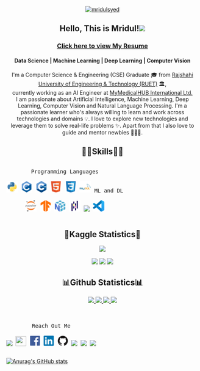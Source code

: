 <a href="https://github.com/mridulsyed" target="_blank"><p align="center"> <img src="https://komarev.com/ghpvc/?username=mridulsyed&label=Profile%20views&color=129e00" alt="mridulsyed" /></a>
      
<h2 align="center">Hello, This is Mridul!<img src="https://raw.githubusercontent.com/iampavangandhi/iampavangandhi/master/gifs/Hi.gif" width="25px">
      <h3 align="center"><a href="https://mridulsyed.github.io/">Click here to view My Resume</a></h3>
      <h4 align="center">Data Science | Machine Learning | Deep Learning | Computer Vision</h4>
</h2>


<html>
<body>
      
<p align="center">I'm a Computer Science & Engineering (CSE) Graduate 🎓 from <a href="https://www.ruet.ac.bd/">Rajshahi University of Engineering & Technology (RUET)<a> 🏛,<br> currently working as an AI Engineer at <a href="https://www.linkedin.com/company/mymedicalhub/">MyMedicalHUB International Ltd.</a> <br> I am passionate about Artificial Intelligence, Machine Learning, Deep Learning, Computer Vision and Natural Language Processing. I'm a passionate learner who's always willing to learn and work across technologies and domains 💡. I love to explore new technologies and leverage them to solve real-life problems ✨. Apart from that I also love to guide and mentor newbies 👨🏻‍💻.<br>
<p/>
<h2 align="center">👨‍💻Skills👨‍💻</h2>
<p style="display: inline-block;" align="center">
<kbd>
<kbd>Programming Languages</kbd>
<br>
<br>
<img width="30px" src="https://raw.githubusercontent.com/devicons/devicon/master/icons/python/python-original.svg" /> 
<img width="30px" src="https://raw.githubusercontent.com/devicons/devicon/master/icons/c/c-original.svg" /> 
<img width="30px" src="https://raw.githubusercontent.com/devicons/devicon/master/icons/cplusplus/cplusplus-original.svg" /> 
<img width="30px" src="https://raw.githubusercontent.com/devicons/devicon/master/icons/html5/html5-original.svg" /> 
<img width="30px" src="https://raw.githubusercontent.com/devicons/devicon/master/icons/css3/css3-original.svg" /> 
<img width="30px" src="https://raw.githubusercontent.com/devicons/devicon/master/icons/mysql/mysql-original-wordmark.svg" /> 
</kbd>
<kbd>
<kbd>ML and DL</kbd>
<br>
<br>
<img width="30px" src="https://raw.githubusercontent.com/devicons/devicon/master/icons/jupyter/jupyter-original-wordmark.svg" /> 
<img width="30px" src="https://raw.githubusercontent.com/devicons/devicon/master/icons/tensorflow/tensorflow-original.svg" /> 
<img width="30px" src="https://raw.githubusercontent.com/devicons/devicon/master/icons/numpy/numpy-original.svg" /> 
<img width="30px" src="https://raw.githubusercontent.com/devicons/devicon/master/icons/pandas/pandas-original.svg" /> 
<img width="55px" src="https://upload.wikimedia.org/wikipedia/commons/0/05/Scikit_learn_logo_small.svg" /> 
<img width="30px" src="https://raw.githubusercontent.com/devicons/devicon/master/icons/vscode/vscode-original.svg" /> 
</kbd>
</p>  
         
<h2 align="center">🥇Kaggle Statistics🥇</h2>
<div align="center">
<a href="https://www.kaggle.com/mridulsyed"><img src="https://github-readme-stats-378m.vercel.app/api/simple/mridulsyed" /></a>
</div>
<p align="center">
<img src="https://road-to-kaggle-grandmaster.vercel.app/api/badges/mridulsyed/dataset/light" />
<img src="https://road-to-kaggle-grandmaster.vercel.app/api/badges/mridulsyed/notebook/light" />
<img src="https://road-to-kaggle-grandmaster.vercel.app/api/badges/mridulsyed/discussion/light" />
</p>
      
      
<h2 align="center">📊Github Statistics📊</h2>     
<div align="center">
<a href="https://github.com/mridulsyed">
<img height="180em" src="https://github-readme-stats-378m.vercel.app/api?username=mridulsyed&show_icons=true&layout=compact&theme=vue&include_all_commits=true&count_private=true""/>
<img height="180em" src="https://github-readme-streak-stats.herokuapp.com/?user=mridulsyed&layout=compact&theme=vue">
<img height="180em" src="https://github-readme-stats-378m.vercel.app/api/top-langs/?username=mridulsyed&layout=compact&langs_count=7&theme=vue"/>
<img height="295em" src="https://activity-graph-ahmedshahriar.herokuapp.com/graph?username=mridulsyed&layout=compact&theme=github-light"/>
</a>
</div>     

<br>
<br>

<p style="display: inline-block;" align="center">
<kbd>
<kbd>Reach Out Me</kbd>
<br>
<br>
<a href="https://mridulsyed.github.io"><img width="28px" src="https://upload.wikimedia.org/wikipedia/commons/0/0b/Blue_globe_icon.svg" /></a>
<a href="mailto:mridulsyed11@gmail.com"><img height="26px" width="28px" src="https://seeklogo.com/images/G/gmail-new-2020-logo-32DBE11BB4-seeklogo.com.png" /></a> 
<a href="https://www.facebook.com/mridul.syed"><img width="28px" src="https://raw.githubusercontent.com/devicons/devicon/master/icons/facebook/facebook-original.svg" /></a>
<a href="https://www.linkedin.com/in/mridulsyed"><img width="28px" src="https://raw.githubusercontent.com/devicons/devicon/master/icons/linkedin/linkedin-original.svg" /></a>
<a href="https://github.com/mridulsyed"><img width="28px" src="https://raw.githubusercontent.com/devicons/devicon/master/icons/github/github-original.svg" /></a>  <a href="https://www.kaggle.com/mridulsyed"><img width="72px" src="https://upload.wikimedia.org/wikipedia/commons/7/7c/Kaggle_logo.png" /></a> 
<a href="https://www.leetcode.com/mridul_syed"><img width="28px" src="https://raw.githubusercontent.com/rahuldkjain/github-profile-readme-generator/master/src/images/icons/Social/leet-code.svg" /></a>
<a href="https://www.codeforces.com/Mridul_Syed"><img width="28px" src="https://raw.githubusercontent.com/rahuldkjain/github-profile-readme-generator/master/src/images/icons/Social/codeforces.svg" /></a>
</kbd>
</p>

[![Anurag's GitHub stats](https://github-readme-stats-378m.vercel.app/api?username=mridulsyed)](https://github.com/mridulsyed/github-readme-stats)     
<body/> 
<html/>

